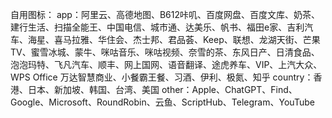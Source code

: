 自用图标：
app：阿里云、高德地图、B612咔叽、百度网盘、百度文库、奶茶、建行生活、扫描全能王、中国电信、城市通、达美乐、帆书、福田e家、吉利汽车、海星、喜马拉雅、华住会、杰士邦、君品荟、Keep、联想、龙湖天街、芒果TV、蜜雪冰城、蒙牛、咪咕音乐、咪咕视频、奈雪的茶、东风日产、日清食品、泡泡玛特、飞凡汽车、顺丰、网上国网、语音翻译、途虎养车、VIP、上汽大众、WPS Office 万达智慧商业、小餐霸王餐、习酒、伊利、极氮、知乎
country：香港、日本、新加坡、韩国、台湾、美国
other：Apple、ChatGPT、Find、Google、Microsoft、RoundRobin、云鱼、ScriptHub、Telegram、YouTube
